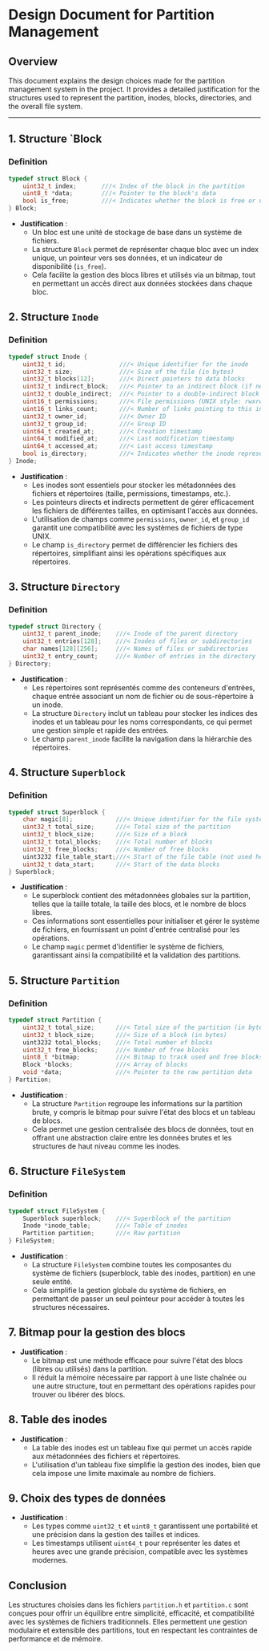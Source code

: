 # Design Document for Partition Management

## Overview

This document explains the design choices made for the partition management system in the project. It provides a detailed justification for the structures used to represent the partition, inodes, blocks, directories, and the overall file system.

---

## 1. **Structure `Block**

### **Definition**

```c
typedef struct Block {
    uint32_t index;       ///< Index of the block in the partition
    uint8_t *data;        ///< Pointer to the block's data
    bool is_free;         ///< Indicates whether the block is free or used
} Block;
```

- **Justification** :
  - Un bloc est une unité de stockage de base dans un système de fichiers. 
  - La structure `Block` permet de représenter chaque bloc avec un index unique, un pointeur vers ses données, et un indicateur de disponibilité (`is_free`).
  - Cela facilite la gestion des blocs libres et utilisés via un bitmap, tout en permettant un accès direct aux données stockées dans chaque bloc.

## 2. **Structure `Inode`**

### **Definition**

```c
typedef struct Inode {
    uint32_t id;               ///< Unique identifier for the inode
    uint32_t size;             ///< Size of the file (in bytes)
    uint32_t blocks[12];       ///< Direct pointers to data blocks
    uint32_t indirect_block;   ///< Pointer to an indirect block (if needed)
    uint32_t double_indirect;  ///< Pointer to a double-indirect block (if needed)
    uint16_t permissions;      ///< File permissions (UNIX style: rwxrwxrwx)
    uint16_t links_count;      ///< Number of links pointing to this inode
    uint32_t owner_id;         ///< Owner ID
    uint32_t group_id;         ///< Group ID
    uint64_t created_at;       ///< Creation timestamp
    uint64_t modified_at;      ///< Last modification timestamp
    uint64_t accessed_at;      ///< Last access timestamp
    bool is_directory;         ///< Indicates whether the inode represents a directory
} Inode;
```

- **Justification** :
  - Les inodes sont essentiels pour stocker les métadonnées des fichiers et répertoires (taille, permissions, timestamps, etc.).
  - Les pointeurs directs et indirects permettent de gérer efficacement les fichiers de différentes tailles, en optimisant l'accès aux données.
  - L'utilisation de champs comme `permissions`, `owner_id`, et `group_id` garantit une compatibilité avec les systèmes de fichiers de type UNIX.
  - Le champ `is_directory` permet de différencier les fichiers des répertoires, simplifiant ainsi les opérations spécifiques aux répertoires.

## 3. **Structure `Directory`**

### **Definition**

```c
typedef struct Directory {
    uint32_t parent_inode;    ///< Inode of the parent directory
    uint32_t entries[128];    ///< Inodes of files or subdirectories
    char names[128][256];     ///< Names of files or subdirectories
    uint32_t entry_count;     ///< Number of entries in the directory
} Directory;
```

- **Justification** :
  - Les répertoires sont représentés comme des conteneurs d'entrées, chaque entrée associant un nom de fichier ou de sous-répertoire à un inode.
  - La structure `Directory` inclut un tableau pour stocker les indices des inodes et un tableau pour les noms correspondants, ce qui permet une gestion simple et rapide des entrées.
  - Le champ `parent_inode` facilite la navigation dans la hiérarchie des répertoires.

## 4. **Structure `Superblock`**

### **Definition**

```c
typedef struct Superblock {
    char magic[8];            ///< Unique identifier for the file system
    uint32_t total_size;      ///< Total size of the partition
    uint32_t block_size;      ///< Size of a block
    uint32_t total_blocks;    ///< Total number of blocks
    uint32_t free_blocks;     ///< Number of free blocks
    uint3232 file_table_start;///< Start of the file table (not used here)
    uint32_t data_start;      ///< Start of the data blocks
} Superblock;
```

- **Justification** :
  - Le superblock contient des métadonnées globales sur la partition, telles que la taille totale, la taille des blocs, et le nombre de blocs libres.
  - Ces informations sont essentielles pour initialiser et gérer le système de fichiers, en fournissant un point d'entrée centralisé pour les opérations.
  - Le champ `magic` permet d'identifier le système de fichiers, garantissant ainsi la compatibilité et la validation des partitions.

## 5. **Structure `Partition`**

### **Definition**

```c
typedef struct Partition {
    uint32_t total_size;      ///< Total size of the partition (in bytes)
    uint32_t block_size;      ///< Size of a block (in bytes)
    uint3232 total_blocks;    ///< Total number of blocks
    uint32_t free_blocks;     ///< Number of free blocks
    uint8_t *bitmap;          ///< Bitmap to track used and free blocks
    Block *blocks;            ///< Array of blocks
    void *data;               ///< Pointer to the raw partition data
} Partition;
```

- **Justification** :
  - La structure `Partition` regroupe les informations sur la partition brute, y compris le bitmap pour suivre l'état des blocs et un tableau de blocs.
  - Cela permet une gestion centralisée des blocs de données, tout en offrant une abstraction claire entre les données brutes et les structures de haut niveau comme les inodes.

## 6. **Structure `FileSystem`**

### **Definition**

```c
typedef struct FileSystem {
    Superblock superblock;    ///< Superblock of the partition
    Inode *inode_table;       ///< Table of inodes
    Partition partition;      ///< Raw partition
} FileSystem;
```

- **Justification** :
  - La structure `FileSystem` combine toutes les composantes du système de fichiers (superblock, table des inodes, partition) en une seule entité.
  - Cela simplifie la gestion globale du système de fichiers, en permettant de passer un seul pointeur pour accéder à toutes les structures nécessaires.

## 7. **Bitmap pour la gestion des blocs**

- **Justification** :
  - Le bitmap est une méthode efficace pour suivre l'état des blocs (libres ou utilisés) dans la partition.
  - Il réduit la mémoire nécessaire par rapport à une liste chaînée ou une autre structure, tout en permettant des opérations rapides pour trouver ou libérer des blocs.

## 8. **Table des inodes**

- **Justification** :
  - La table des inodes est un tableau fixe qui permet un accès rapide aux métadonnées des fichiers et répertoires.
  - L'utilisation d'un tableau fixe simplifie la gestion des inodes, bien que cela impose une limite maximale au nombre de fichiers.

## 9. **Choix des types de données**

- **Justification** :
  - Les types comme `uint32_t` et `uint8_t` garantissent une portabilité et une précision dans la gestion des tailles et indices.
  - Les timestamps utilisent `uint64_t` pour représenter les dates et heures avec une grande précision, compatible avec les systèmes modernes.

## Conclusion

Les structures choisies dans les fichiers `partition.h` et `partition.c` sont conçues pour offrir un équilibre entre simplicité, efficacité, et compatibilité avec les systèmes de fichiers traditionnels. Elles permettent une gestion modulaire et extensible des partitions, tout en respectant les contraintes de performance et de mémoire.
